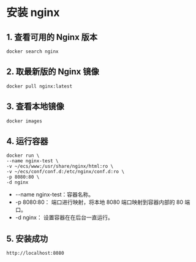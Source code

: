 # 安装 nginx

## 1. 查看可用的 Nginx 版本

```
docker search nginx
```

## 2. 取最新版的 Nginx 镜像

```
docker pull nginx:latest
```

## 3. 查看本地镜像

```
docker images
```

## 4. 运行容器

```
docker run \
--name nginx-test \
-v ~/ecs/www:/usr/share/nginx/html:ro \
-v ~/ecs/conf/conf.d:/etc/nginx/conf.d:ro \
-p 8080:80 \
-d nginx
```

+ --name nginx-test：容器名称。
+ -p 8080:80： 端口进行映射，将本地 8080 端口映射到容器内部的 80 端口。
+ -d nginx： 设置容器在在后台一直运行。

## 5. 安装成功

```
http://localhost:8080
```

